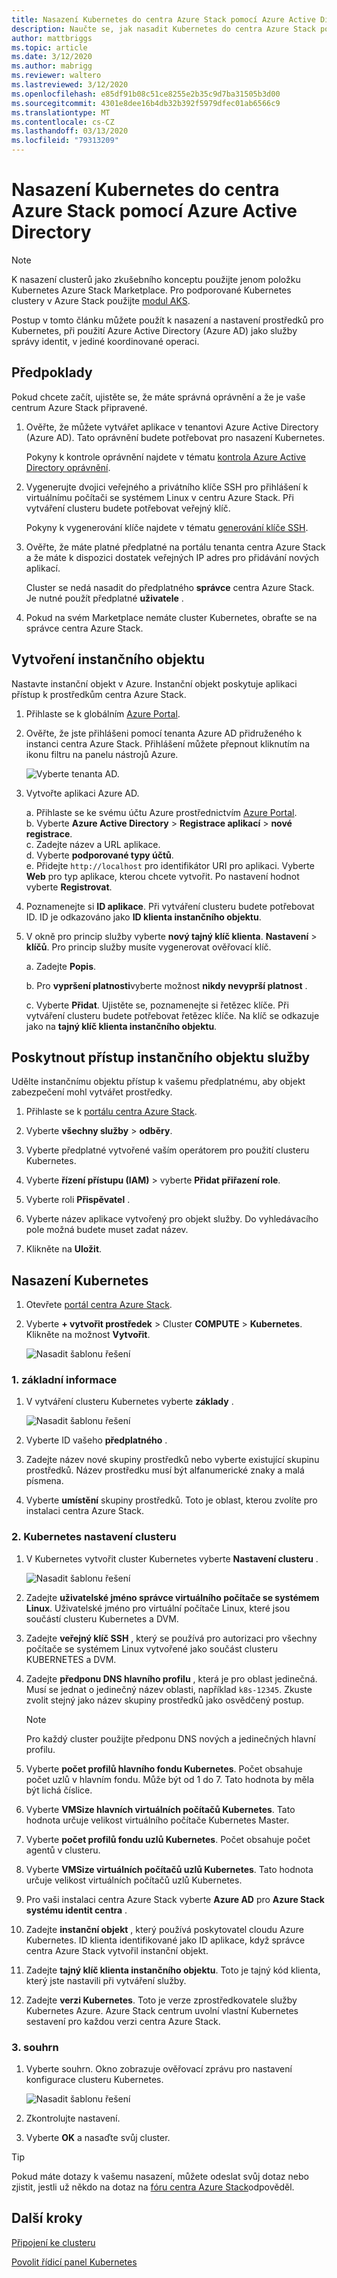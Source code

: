 ```yaml
---
title: Nasazení Kubernetes do centra Azure Stack pomocí Azure Active Directory (Azure AD)
description: Naučte se, jak nasadit Kubernetes do centra Azure Stack pomocí Azure Active Directory (Azure AD).
author: mattbriggs
ms.topic: article
ms.date: 3/12/2020
ms.author: mabrigg
ms.reviewer: waltero
ms.lastreviewed: 3/12/2020
ms.openlocfilehash: e85df91b08c51ce8255e2b35c9d7ba31505b3d00
ms.sourcegitcommit: 4301e8dee16b4db32b392f5979dfec01ab6566c9
ms.translationtype: MT
ms.contentlocale: cs-CZ
ms.lasthandoff: 03/13/2020
ms.locfileid: "79313209"
---
```

# <a name="deploy-kubernetes-to-azure-stack-hub-using-azure-active-directory"></a>Nasazení Kubernetes do centra Azure Stack pomocí Azure Active Directory

> [!Note]  
> K nasazení clusterů jako zkušebního konceptu použijte jenom položku Kubernetes Azure Stack Marketplace. Pro podporované Kubernetes clustery v Azure Stack použijte [modul AKS](azure-stack-kubernetes-aks-engine-overview.md).

Postup v tomto článku můžete použít k nasazení a nastavení prostředků pro Kubernetes, při použití Azure Active Directory (Azure AD) jako služby správy identit, v jediné koordinované operaci.

## <a name="prerequisites"></a>Předpoklady

Pokud chcete začít, ujistěte se, že máte správná oprávnění a že je vaše centrum Azure Stack připravené.

1. Ověřte, že můžete vytvářet aplikace v tenantovi Azure Active Directory (Azure AD). Tato oprávnění budete potřebovat pro nasazení Kubernetes.

    Pokyny k kontrole oprávnění najdete v tématu [kontrola Azure Active Directory oprávnění](https://docs.microsoft.com/azure/azure-resource-manager/resource-group-create-service-principal-portal).

1. Vygenerujte dvojici veřejného a privátního klíče SSH pro přihlášení k virtuálnímu počítači se systémem Linux v centru Azure Stack. Při vytváření clusteru budete potřebovat veřejný klíč.

    Pokyny k vygenerování klíče najdete v tématu [generování klíče SSH](azure-stack-dev-start-howto-ssh-public-key.md).

1. Ověřte, že máte platné předplatné na portálu tenanta centra Azure Stack a že máte k dispozici dostatek veřejných IP adres pro přidávání nových aplikací.

    Cluster se nedá nasadit do předplatného **správce** centra Azure Stack. Je nutné použít předplatné **uživatele** . 

1. Pokud na svém Marketplace nemáte cluster Kubernetes, obraťte se na správce centra Azure Stack.

## <a name="create-a-service-principal"></a>Vytvoření instančního objektu

Nastavte instanční objekt v Azure. Instanční objekt poskytuje aplikaci přístup k prostředkům centra Azure Stack.

1. Přihlaste se k globálním [Azure Portal](https://portal.azure.com).

1. Ověřte, že jste přihlášeni pomocí tenanta Azure AD přidruženého k instanci centra Azure Stack. Přihlášení můžete přepnout kliknutím na ikonu filtru na panelu nástrojů Azure.

    ![Vyberte tenanta AD.](media/azure-stack-solution-template-kubernetes-deploy/tenantselector.png)

1. Vytvořte aplikaci Azure AD.

    a. Přihlaste se ke svému účtu Azure prostřednictvím [Azure Portal](https://portal.azure.com).  
    b. Vyberte **Azure Active Directory** > **Registrace aplikací** > **nové registrace**.  
    c. Zadejte název a URL aplikace.  
    d. Vyberte **podporované typy účtů**.  
    e.  Přidejte `http://localhost` pro identifikátor URI pro aplikaci. Vyberte **Web** pro typ aplikace, kterou chcete vytvořit. Po nastavení hodnot vyberte **Registrovat**.

1. Poznamenejte si **ID aplikace**. Při vytváření clusteru budete potřebovat ID. ID je odkazováno jako **ID klienta instančního objektu**.

1. V okně pro princip služby vyberte **nový tajný klíč klienta**. **Nastavení** > **klíčů**. Pro princip služby musíte vygenerovat ověřovací klíč.

    a. Zadejte **Popis**.

    b. Pro **vypršení platnosti**vyberte možnost **nikdy nevyprší platnost** .

    c. Vyberte **Přidat**. Ujistěte se, poznamenejte si řetězec klíče. Při vytváření clusteru budete potřebovat řetězec klíče. Na klíč se odkazuje jako na **tajný klíč klienta instančního objektu**.

## <a name="give-the-service-principal-access"></a>Poskytnout přístup instančního objektu služby

Udělte instančnímu objektu přístup k vašemu předplatnému, aby objekt zabezpečení mohl vytvářet prostředky.

1.  Přihlaste se k [portálu centra Azure Stack](https://portal.local.azurestack.external/).

1. Vyberte **všechny služby** > **odběry**.

1. Vyberte předplatné vytvořené vaším operátorem pro použití clusteru Kubernetes.

1. Vyberte **řízení přístupu (IAM)** > vyberte **Přidat přiřazení role**.

1. Vyberte roli **Přispěvatel** .

1. Vyberte název aplikace vytvořený pro objekt služby. Do vyhledávacího pole možná budete muset zadat název.

1. Klikněte na **Uložit**.

## <a name="deploy-kubernetes"></a>Nasazení Kubernetes

1. Otevřete [portál centra Azure Stack](https://portal.local.azurestack.external).

1. Vyberte **+ vytvořit prostředek** > Cluster **COMPUTE** > **Kubernetes**. Klikněte na možnost **Vytvořit**.

    ![Nasadit šablonu řešení](media/azure-stack-solution-template-kubernetes-deploy/01_kub_market_item.png)

### <a name="1-basics"></a>1. základní informace

1. V vytváření clusteru Kubernetes vyberte **základy** .

    ![Nasadit šablonu řešení](media/azure-stack-solution-template-kubernetes-deploy/02_kub_config_basic.png)

1. Vyberte ID vašeho **předplatného** .

1. Zadejte název nové skupiny prostředků nebo vyberte existující skupinu prostředků. Název prostředku musí být alfanumerické znaky a malá písmena.

1. Vyberte **umístění** skupiny prostředků. Toto je oblast, kterou zvolíte pro instalaci centra Azure Stack.

### <a name="2-kubernetes-cluster-settings"></a>2. Kubernetes nastavení clusteru

1. V Kubernetes vytvořit cluster Kubernetes vyberte **Nastavení clusteru** .

    ![Nasadit šablonu řešení](media/azure-stack-solution-template-kubernetes-deploy/03_kub_config_settings-aad.png)

1. Zadejte **uživatelské jméno správce virtuálního počítače se systémem Linux**. Uživatelské jméno pro virtuální počítače Linux, které jsou součástí clusteru Kubernetes a DVM.

1. Zadejte **veřejný klíč SSH** , který se používá pro autorizaci pro všechny počítače se systémem Linux vytvořené jako součást clusteru KUBERNETES a DVM.

1. Zadejte **předponu DNS hlavního profilu** , která je pro oblast jedinečná. Musí se jednat o jedinečný název oblasti, například `k8s-12345`. Zkuste zvolit stejný jako název skupiny prostředků jako osvědčený postup.

    > [!Note]  
    > Pro každý cluster použijte předponu DNS nových a jedinečných hlavní profilu.

1. Vyberte **počet profilů hlavního fondu Kubernetes**. Počet obsahuje počet uzlů v hlavním fondu. Může být od 1 do 7. Tato hodnota by měla být lichá číslice.

1. Vyberte **VMSize hlavních virtuálních počítačů Kubernetes**. Tato hodnota určuje velikost virtuálního počítače Kubernetes Master. 

1. Vyberte **počet profilů fondu uzlů Kubernetes**. Počet obsahuje počet agentů v clusteru. 

1. Vyberte **VMSize virtuálních počítačů uzlů Kubernetes**. Tato hodnota určuje velikost virtuálních počítačů uzlů Kubernetes. 

1. Pro vaši instalaci centra Azure Stack vyberte **Azure AD** pro **Azure Stack systému identit centra** .

1. Zadejte **instanční objekt** , který používá poskytovatel cloudu Azure Kubernetes. ID klienta identifikované jako ID aplikace, když správce centra Azure Stack vytvořil instanční objekt.

1. Zadejte **tajný klíč klienta instančního objektu**. Toto je tajný kód klienta, který jste nastavili při vytváření služby.

1. Zadejte **verzi Kubernetes**. Toto je verze zprostředkovatele služby Kubernetes Azure. Azure Stack centrum uvolní vlastní Kubernetes sestavení pro každou verzi centra Azure Stack.

### <a name="3-summary"></a>3. souhrn

1. Vyberte souhrn. Okno zobrazuje ověřovací zprávu pro nastavení konfigurace clusteru Kubernetes.

    ![Nasadit šablonu řešení](media/azure-stack-solution-template-kubernetes-deploy/04_preview.png)

2. Zkontrolujte nastavení.

3. Vyberte **OK** a nasaďte svůj cluster.

> [!TIP]  
>  Pokud máte dotazy k vašemu nasazení, můžete odeslat svůj dotaz nebo zjistit, jestli už někdo na dotaz na [fóru centra Azure Stack](https://social.msdn.microsoft.com/Forums/azure/home?forum=azurestack)odpověděl.


## <a name="next-steps"></a>Další kroky

[Připojení ke clusteru](azure-stack-solution-template-kubernetes-deploy.md#connect-to-your-cluster)

[Povolit řídicí panel Kubernetes](azure-stack-solution-template-kubernetes-dashboard.md)
